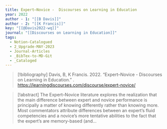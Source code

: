 ```yaml
---
title: Expert–Novice -  Discourses on Learning in Education
year: 2022
author - 1: "[[B Davis]]"
author - 2: "[[K Francis]]"
key: "[[@Davis2022-wq]]"
journal: "[[Discourses on Learning in Education]]"
tags:
  - Notion-Catalogued
  - 2_Upgrade-MAY-2023
  - Journal-Articles
  - _BibTex-to-MD-Git
  - _Cataloged
---
```


> [!bibliography]
> Davis, B, K Francis. 2022. “Expert–Novice -  Discourses on Learning in Education.” . https://learningdiscourses.com/discourse/expert-novice/

> [!abstract]
> The Expert–Novice literature explores the realization that the main difference between expert and novice performance is principally a matter of knowing differently rather than knowing more. Most commentators attribute differences between an expert’s fluid competencies and a novice’s more tentative abilities to the fact that the expert’s are memory-based (and…